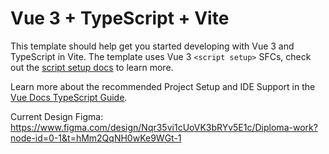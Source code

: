 # Vue 3 + TypeScript + Vite

This template should help get you started developing with Vue 3 and TypeScript in Vite. The template uses Vue 3 `<script setup>` SFCs, check out the [script setup docs](https://v3.vuejs.org/api/sfc-script-setup.html#sfc-script-setup) to learn more.

Learn more about the recommended Project Setup and IDE Support in the [Vue Docs TypeScript Guide](https://vuejs.org/guide/typescript/overview.html#project-setup).

Current Design
Figma: https://www.figma.com/design/Nqr35vi1cUoVK3bRYv5E1c/Diploma-work?node-id=0-1&t=hMm2QqNH0wKe9WGt-1
